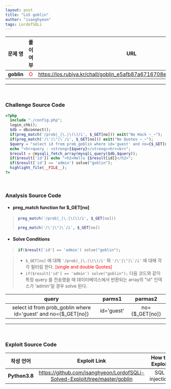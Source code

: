 ```yaml
---
layout: post
title: "LoS goblin"
author: "isanghyeon"
tags: LordofSQLi
---
```


|문제 명|풀이 여부|URL|
|:------:|:---:|:-----:|
| **goblin** | <span style="color:red">O</span> | https://los.rubiya.kr/chall/goblin_e5afb87a6716708e3af46a849517afdc.php |

<hr/><br>

### Challenge Source Code
```php
<?php 
  include "./config.php"; 
  login_chk(); 
  $db = dbconnect(); 
  if(preg_match('/prob|_|\.|\(\)/i', $_GET[no])) exit("No Hack ~_~"); 
  if(preg_match('/\'|\"|\`/i', $_GET[no])) exit("No Quotes ~_~"); 
  $query = "select id from prob_goblin where id='guest' and no={$_GET[no]}"; 
  echo "<hr>query : <strong>{$query}</strong><hr><br>"; 
  $result = @mysqli_fetch_array(mysqli_query($db,$query)); 
  if($result['id']) echo "<h2>Hello {$result[id]}</h2>"; 
  if($result['id'] == 'admin') solve("goblin");
  highlight_file(__FILE__); 
?>
```

<br>

### Analysis Source Code
- #### preg_match function for $_GET[no]
> ```php 
> preg_match('/prob|_|\.|\(\)/i', $_GET[no]))
> ```
> ```php 
> preg_match('/\'|\"|\`/i', $_GET[no])
> ```
- #### Solve Conditions
> ```php
> if($result['id'] == 'admin') solve("goblin");
> ```

> - ``` $_GET[no] ``` 에 대해 ``` '/prob|_|\.|\(\)/i' ``` 와 ``` '/\'|\"|\`/i' ``` 에 대해 각각 필터링 한다. <span style="color:red">[single and double Quotes]  </span>  
> - ``` if($result['id'] == 'admin') solve("goblin"); ``` 다음 코드와 같이 특정 query 를 전송했을 때 데이터베이스에서 반환되는 array의 "id" 인덱스가 'admin'일 경우 solve 된다.  

|query|parms1|parmas2|
|:--:|:--:|:--:|
|select id from prob_goblin where id='guest' and no={$_GET[no]}|id='guest'|no={$_GET[no]}|

<hr/>
<br>

### Exploit Source Code
|작성 언어|Exploit Link|How to Exploit|
|:------:|:---:|:--:|
| **Python3.8** | https://github.com/isanghyeon/LordofSQLi-Solved-Exploit/tree/master/goblin | SQL injection |